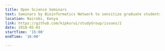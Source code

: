 ```yaml
---
title: Open Science Seminars
text: Seminars by Bioinformatics Network to sensitize graduate students and researchers on open science practices and promote upcoming workshops
location: Nairobi, Kenya
link: https://github.com/kipkurui/studyGroup/issues/2
date: 2018-05-01
startTime: '15:00'
endTime: '16:00' 

---
```

